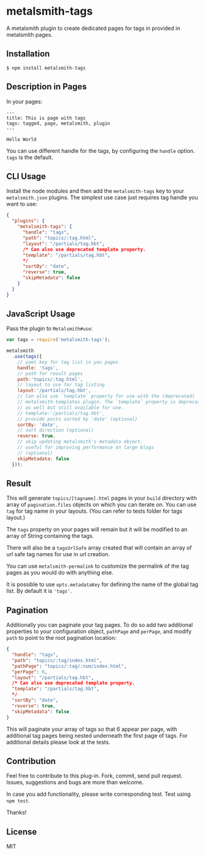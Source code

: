 # metalsmith-tags

  A metalsmith plugin to create dedicated pages for tags in provided in metalsmith pages.

## Installation

    $ npm install metalsmith-tags

## Description in Pages

  In your pages:

```
---
title: This is page with tags
tags: tagged, page, metalsmith, plugin
---

Hello World
```

You can use different handle for the tags, by configuring the `handle` option. `tags` is the default.


## CLI Usage

  Install the node modules and then add the `metalsmith-tags` key to your `metalsmith.json` plugins. The simplest use case just requires tag handle you want to use:

```json
{
  "plugins": {
    "metalsmith-tags": {
      "handle": "tags",
      "path": "topics/:tag.html",
      "layout": "/partials/tag.hbt",
      /* Can also use deprecated template property.
      "template": "/partials/tag.hbt",
      */
      "sortBy": "date",
      "reverse": true,
      "skipMetadata": false
    }
  }
}
```

## JavaScript Usage

  Pass the plugin to `Metalsmith#use`:

```js
var tags = require('metalsmith-tags');

metalsmith
  .use(tags({
    // yaml key for tag list in you pages
    handle: 'tags',
    // path for result pages
    path:'topics/:tag.html',
    // layout to use for tag listing
    layout:'/partials/tag.hbt',
    // Can also use `template` property for use with the (deprecated)
    // metalsmith-templates plugin. The `template` property is deprecated here
    // as well but still available for use.
    // template:'/partials/tag.hbt',
    // provide posts sorted by 'date' (optional)
    sortBy: 'date',
    // sort direction (optional)
    reverse: true,
    // skip updating metalsmith's metadata object.
    // useful for improving performance on large blogs
    // (optional)
    skipMetadata: false
  }));
```

## Result

  This will generate `topics/[tagname].html` pages in your `build` directory with array of `pagination.files` objects on which you can iterate on. You can use `tag` for tag name in your layouts. (You can refer to tests folder for tags layout.)

  The `tags` property on your pages will remain but it will be modified to an array of String containing the tags.

  There will also be a `tagsUrlSafe` array created that will contain an array of url safe tag names for use in url creation.

  You can use `metalsmith-permalink` to customize the permalink of the tag pages as you would do with anything else.

  It is possible to use `opts.metadataKey` for defining the name of the global tag list.
  By default it is `'tags'`.

## Pagination

  Additionally you can paginate your tag pages.  To do so add two additional properties to your configuration object, `pathPage` and `perPage`, and modify `path` to point to the root pagination location:

```json
{
  "handle": "tags",
  "path": "topics/:tag/index.html",
  "pathPage": "topics/:tag/:num/index.html",
  "perPage": 6,
  "layout": "/partials/tag.hbt",
  /* Can also use deprecated template property.
  "template": "/partials/tag.hbt",
  */
  "sortBy": "date",
  "reverse": true,
  "skipMetadata": false
}
```

  This will paginate your array of tags so that 6 appear per page, with additional tag pages being nested underneath the first page of tags.  For additional details please look at the tests.

## Contribution

  Feel free to contribute to this plug-in. Fork, commit, send pull request.
  Issues, suggestions and bugs are more than welcome.

  In case you add functionality, please write corresponding test. Test using `npm test`.

  Thanks!

## License

  MIT
